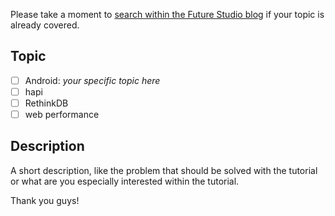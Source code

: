 Please take a moment to [search within the Future Studio blog](futurestud.io/search) if your topic is already covered.

## Topic
  - [ ] Android: *your specific topic here*
  - [ ] hapi
  - [ ] RethinkDB
  - [ ] web performance

## Description
A short description, like the problem that should be solved with the tutorial or what are you especially interested within the tutorial.

Thank you guys!
